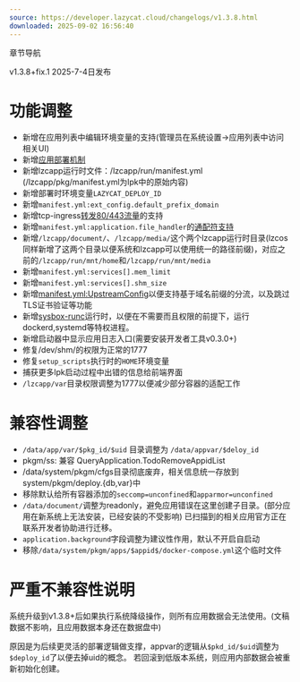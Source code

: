 ```yaml
---
source: https://developer.lazycat.cloud/changelogs/v1.3.8.html
downloaded: 2025-09-02 16:56:40
---
```


章节导航

v1.3.8+fix.1 2025-7-4日发布

# 功能调整 ​

  * 新增在应用列表中编辑环境变量的支持(管理员在系统设置->应用列表中访问相关UI)
  * 新增[应用部署机制](<./../advanced-manifest-render.html>)
  * 新增lzcapp运行时文件：/lzcapp/run/manifest.yml (/lzcapp/pkg/manifest.yml为lpk中的原始内容)
  * 新增部署时环境变量`LAZYCAT_DEPLOY_ID`
  * 新增`manifest.yml:ext_config.default_prefix_domain`
  * 新增tcp-ingress[转发80/443流量](<./../advanced-l4forward.html>)的支持
  * 新增`manifest.yml:application.file_handler`的[通配符支持](<./../advanced-mime.html>)
  * 新增`/lzcapp/document/`、`/lzcapp/media/`这个两个lzcapp运行时目录(lzcos同样新增了这两个目录以便系统和lzcapp可以使用统一的路径前缀)，对应之前的`/lzcapp/run/mnt/home`和`/lzcapp/run/mnt/media`
  * 新增`manifest.yml:services[].mem_limit`
  * 新增`manifest.yml:services[].shm_size`
  * 新增[manifest.yml:UpstreamConfig](<./../advanced-route.html#upstreamconfig>)以便支持基于域名前缀的分流，以及跳过TLS证书验证等功能
  * 新增[sysbox-runc](<./../spec/manifest.html#container-config>)运行时，以便在不需要而且权限的前提下，运行dockerd,systemd等特权进程。
  * 新增启动器中显示应用日志入口(需要安装开发者工具v0.3.0+)
  * 修复/dev/shm/的权限为正常的1777
  * 修复`setup_scripts`执行时的`HOME`环境变量
  * 捕获更多lpk启动过程中出错的信息给前端界面
  * `/lzcapp/var`目录权限调整为1777以便减少部分容器的适配工作



# 兼容性调整 ​

  * `/data/app/var/$pkg_id/$uid` 目录调整为 `/data/appvar/$deloy_id`
  * pkgm/ss: 兼容 QueryApplication.TodoRemoveAppidList
  * /data/system/pkgm/cfgs目录彻底废弃，相关信息统一存放到system/pkgm/deploy.{db,var}中
  * 移除默认给所有容器添加的`seccomp=unconfined`和`apparmor=unconfined`
  * `/data/document/`调整为readonly，避免应用错误在这里创建子目录。(部分应用在新系统上无法安装，已经安装的不受影响) 已扫描到的相关应用官方正在联系开发者协助进行迁移。
  * `application.background`字段调整为建议性作用，默认不开启自启动
  * 移除`/data/system/pkgm/apps/$appid$/docker-compose.yml`这个临时文件



# 严重不兼容性说明 ​

系统升级到v1.3.8+后如果执行系统降级操作，则所有应用数据会无法使用。(文稿数据不影响，且应用数据本身还在数据盘中)

原因是为后续更灵活的部署逻辑做支撑，appvar的逻辑从`$pkd_id/$uid`调整为`$deploy_id`了以便去掉uid的概念。 若回滚到低版本系统，则应用内部数据会被重新初始化创建。
